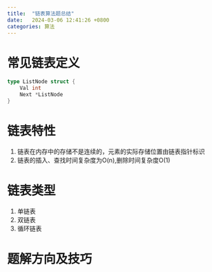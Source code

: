 ```yaml
---
title:  "链表算法题总结"
date:   2024-03-06 12:41:26 +0800
categories: 算法
---
```

# 常见链表定义
```go
type ListNode struct {
    Val int
    Next *ListNode
}
```
# 链表特性
1. 链表在内存中的存储不是连续的，元素的实际存储位置由链表指针标识
2. 链表的插入、查找时间复杂度为O(n),删除时间复杂度O(1)

# 链表类型
1. 单链表
2. 双链表
3. 循环链表

# 题解方向及技巧

